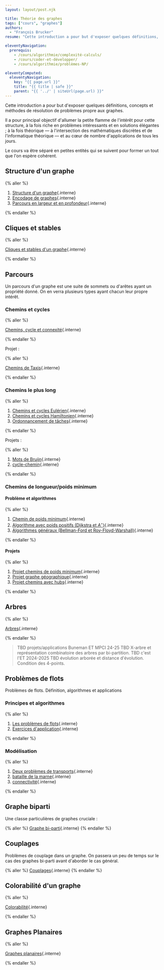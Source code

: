 ```yaml
---
layout: layout/post.njk

title: Théorie des graphes
tags: ["cours", "graphes"]
authors:
  - "François Brucker"
resume: "Cette introduction a pour but d'exposer quelques définitions, concepts et méthodes de résolution de problèmes propre aux graphes."

eleventyNavigation:
  prerequis:
    - /cours/algorithmie/complexité-calculs/
    - /cours/coder-et-développer/
    - /cours/algorithmie/problèmes-NP/

eleventyComputed:
  eleventyNavigation:
    key: "{{ page.url }}"
    title: "{{ title | safe }}"
    parent: "{{ '../' | siteUrl(page.url) }}"
---
```


Cette introduction a pour but d'exposer quelques définitions, concepts et méthodes de résolution de problèmes propre aux graphes.

Il a pour principal objectif d'allumer la petite flamme de l'intérêt pour cette structure, à la fois riche en problèmes intéressants et en solutions élégantes ; à la fois théorique — à l'intersection des mathématiques discrètes et de l'informatique théorique — et au cœur de nombre d'applications de tous les jours.

Le cours va être séparé en petites entités qui se suivent pour former un tout que l'on espère cohérent.

## <span id="structure"></span> Structure d'un graphe

{% aller %}

1. [Structure d'un graphe](structure){.interne}
2. [Encodage de graphes](encodage){.interne}
3. [Parcours en largeur et en profondeur](parcours-largeur-profondeur){.interne}

{% endaller %}

## Cliques et stables

{% aller %}

[Cliques et stables d'un graphe](cliques-stables){.interne}

{% endaller %}

## Parcours

Un parcours d'un graphe est une suite de sommets ou d'arêtes ayant un propriété donné. On en verra plusieurs types ayant chacun leur propre intérêt.

### Chemins et cycles

{% aller %}

[Chemins, cycle et connexité](chemins-cycles-connexite){.interne}

{% endaller %}

Projet :

{% aller %}

[Chemins de Taxis](projet-chemin-de-taxi){.interne}

{% endaller %}

### Chemins le plus long

{% aller %}

1. [Chemins et cycles Eulérien](parcours-eulériens){.interne}
2. [Chemins et cycles Hamiltonien](parcours-hamiltoniens){.interne}
3. [Ordonnancement de tâches](parcours-ordonnancement){.interne}

{% endaller %}

Projets :

{% aller %}

1. [Mots de Bruijn](projet-mots-bruijn){.interne}
2. [cycle-chemin](./projet-chemins-cycles){.interne}

{% endaller %}

### Chemins de longueur/poids minimum

#### <span id="chemin-problèmes"></span> Problème et algorithmes

{% aller %}

1. [Chemin de poids minimum](chemin-poids-min-problème){.interne}
2. [Algorithme avec poids positifs (Dijkstra et $A^\star$)](chemin-poids-min-positif){.interne}
3. [Algorithmes généraux (Bellman-Ford et Roy-Floyd-Warshall)](chemin-poids-min-cas-général){.interne}

{% endaller %}

#### <span id="projet-chemin-poids-min"></span> Projets

{% aller %}

1. [Projet chemins de poids minimum](projet-chemins-min){.interne}
2. [Projet graphe géographique](projet-graphe-géographique){.interne}
3. [Projet chemins avec hubs](projet-chemins-hub){.interne}

{% endaller %}

## Arbres

{% aller %}

[Arbres](arbres){.interne}

{% endaller %}

> TBD projets/applications
> Buneman ET MPCI 24-25
> TBD X-arbre et représentation combinatoire des arbres par bi-partition.
> TBD c'est l'ET 2024-2025
> TBD évolution arborée et distance d'évolution. Condition des 4-points.

## Problèmes de flots

Problèmes de flots. Définition, algorithmes et applications

### Principes et algorithmes

{% aller %}

1. [Les problèmes de flots](flots){.interne}
2. [Exercices d'application](flots-exercices){.interne}

{% endaller %}

### <span id="projet-flots"></span> Modélisation

{% aller %}

1. [Deux problèmes de transports](projet-flots-modélisation){.interne}
2. [bataille de la marne](projet-bataille-de-la-marne){.interne}
3. [connectivité](connectivité){.interne}

{% endaller %}

<!-- > TBD en DM [Théorème de Baranyai](https://en.wikipedia.org/wiki/Baranyai%27s_theorem). C'est des flots. <https://math.stackexchange.com/questions/1827816/proof-of-baranyais-theorem> et p20 <http://discretemath.imp.fu-berlin.de/DMII-2018-19/connectivity-flows-baranyai.pdf> -->

## Graphe biparti

Une classe particulières de graphes cruciale :

{% aller %}
[Graphe bi-parti](graphe-biparti){.interne}
{% endaller %}

## Couplages

Problèmes de couplage dans un graphe. On passera un peu de temps sur le cas des graphes bi-parti avant d'aborder le cas général.

{% aller %}
[Couplages](./couplages/){.interne}
{% endaller %}

<!-- carré latin. Avec preuve et code. -->

<!-- Un projet qui utilise (presque) tout ce qu'on a vu jusqu'à présent, et en particulier les couplages :

{% aller %}

[Problème du postier chinois](projet-postier-chinois){.interne}

{% endaller %} -->

## Colorabilité d'un graphe

{% aller %}

[Colorabilité](./colorabilité){.interne}

{% endaller %}

<!-- Passer d'une coloration des arêtes aux sommets via le line graph :

{% aller %}

[projet _line graph_](./projet-line-graph){.interne}

{% endaller %} -->

## Graphes Planaires

{% aller %}

[Graphes planaires](./graphes-planaires){.interne}

{% endaller %}

<!-- ## Graphes parfaits

{% aller %}

[Graphes parfaits](./graphes-parfaits){.interne}

{% endaller %}

## Graphes aléatoires et infinis

> TBD erdos-rado
> graphe infini unique
> grosse partie connexe
> pas connexe puis tout d'un coup connexe
> mes amis ont plus d'amis que moi
> Beaucoup de graphes ne sont pas parfait en prenant H = C5 : <https://math.stackexchange.com/questions/4729419/let-h-be-a-graph-prove-that-almost-every-graph-g-in-mathcalg-n-p-has>

>probabilistic method : hamiltonian path <https://www.youtube.com/watch?v=feEXMWBQGZk&list=PLUl4u3cNGP61cYB5ymvFiEbIb-wWHfaqO&index=5> et lire <https://www-sop.inria.fr/members/Frederic.Havet/Cours/proba-notes.pdf>

## Algorithmes randomisés

> TBD Partie 3, après algo random et hasard en algorithmie.

> TBD <https://www.cse.iitd.ac.in/~ssen/chapters/randgraph.pdf>
> probabilistic method in graph theory : <https://www.youtube.com/watch?v=crMyNv2fdkc&list=PLUl4u3cNGP61cYB5ymvFiEbIb-wWHfaqO>

### couplage

> Algo randomisés :
>
> - <https://www.epfl.ch/labs/disopt/wp-content/uploads/2018/09/pset3.pdf>
> - <https://madars.org/projects/6854/AlgMatching.pdf>
> - <https://www.cs.cmu.edu/~15850/notes/lec8.pdf>
> - <https://www.math.uwaterloo.ca/~harvey/W11/Matching.pptx>
>
> TBD : <https://web.eecs.umich.edu/~pettie/matching/Rabin-Vazirani-randomized-maximum-matching.pdf> -> peut être amélioré.
> Micali-Vazirani : <https://arxiv.org/pdf/2012.03582>
>
> TBD : Harvey 2006, le mieux, Las Vegas :
>
> - <https://www.math.uwaterloo.ca/~harvey/Publications/AlgebraicMatching/AlgebraicMatching.pdf>
> - Thèse (MIT) : <https://www.math.uwaterloo.ca/~harvey/PhDThesis.pdf>
> - <https://web.eecs.umich.edu/~pettie/matching/Harvey-maximum-matching-j-version.pdf>
> -->